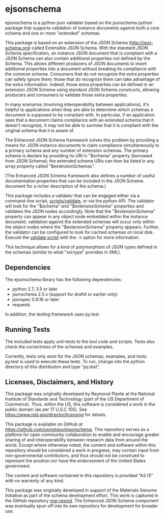 # ejsonschema

ejsonschema is a python json validater based on the jsonschema python
package that supports validation of instance documents against both a
core schema and one or more "extended" schemas.

This package is based on an extension of the JSON Schema
(http://json-schema.org) called Extensible JSON Schema.  With the
standard JSON Schema specification, an instance JSON document that is
compliant with a JSON Schema can also contain additional properties
not defined by the Schema.  This allows different producers of JSON
documents to insert additional properties into a document without
breaking its compliance with the common schema.  Consumers that do not
recognize the extra properties can safely ignore them; those that do
recognize them can take advantage of the extra information.  Indeed,
those extra properties can be defined in an extension JSON Schema
using standard JSON Schema constructs, allowing producers and
consumers to validate those extra properties.  

In many scenarios (involving interoperability between applications), it's
helpful to applications when they are able to determine which schemas
a document is supposed to be compliant with.  In particular, if an
application sees that a document claims compliance with an extended
schema that it doesn't recognize, it may not be able to surmise that
it is compliant with the original schema that it is aware of.

The Enhanced JSON Schema framework solves this problem by providing
a means for JSON instance documents to claim compliance simultaneously
to a primary schema and any number of extension schemas.  The primary
schema is declare by providing its URI in "$schema" property (borrowed
from JSON Schema); the extended schema URIs can then be listed in any
array property called "$extensionSchemas".

(The Enhanced JSON Schema framework also defines a number of useful
documentation properties that can be included in the JSON Schema
document for a richer description of the schema.)

This package includes a validator that can be engaged either via a 
command-line script,
[scripts/validate](https://github.com/usnistgov/ejsonschema.git), or 
via the python API.  The validator will look for the "$schema" and 
"$extensionSchema" properties and validates the JSON nodes 
accordingly.  Note that the "$extensionSchema" property can appear in any
object node embedded within the instance document; validation against the
extended schemas will occur only within the object nodes where the 
"$extensionSchema" property appears.  Further, the validator can be 
configured to look for cached schemas on local disk.  Execute the [validate
script](https://github.com/usnistgov/ejsonschema.git) with the `-h` option 
for more information.  

This technique allows for a kind of polymorphism of JSON types defined
in the schemas (similar to what "xsi:type" provides in XML).  

## Dependencies

The ejsonschema library has the following dependencies:

   * python 2.7, 3.5 or later
   * jsonschema 2.5.x (support for draft4 or earlier only)
   * jsonspec 0.9.16 or later
   * requests

In addition, the testing framework uses py.test. 

## Running Tests

The included tests apply unit-tests to the tool code and scripts.
Tests also check the correctness of the schemas and examples.  

Currently, tests only exist for the JSON schemas, examples, and
tools.  py.test is used to execute these tests.   To run, change into
the python directory of this distribution and type "py.test".  

## Licenses, Disclaimers, and History

This package was originally developed by Raymond Plante at the
National Institute of Standards and Technology (part of the US
Department of Commerce).  Thus, within the US, this software is
considered a work in the public domain (as per 17 U.S.C 105).  See
https://www.nist.gov/director/licensing for details.

This package is available on GitHub at
https://github.com/usnistgov/ejsonschema.  This repository serves as a
platform for open community collaboration to enable and encourage
greater sharing of and interoperability between research data from
around the world.  Except where otherwise noted, the content and
software within this repository should be considered a work in
progress, may contain input from non-governmental contributors, and
thus should not be construed to represent the position nor have the
endorsement of the United States government.  

The content and software contained in this repository is provided "AS
IS" with no warrenty of any kind.  

This package was originally developed in support of the Materials
Genome Initiative as part of the schema development effort.  This work
is captured in the GitHub repository
[mgi-resmd](https://github.com/usnistgov/mgi-resmd).  The Enhanced
JSON Schema component was eventually spun off into its own repository
for development for broader use.  

